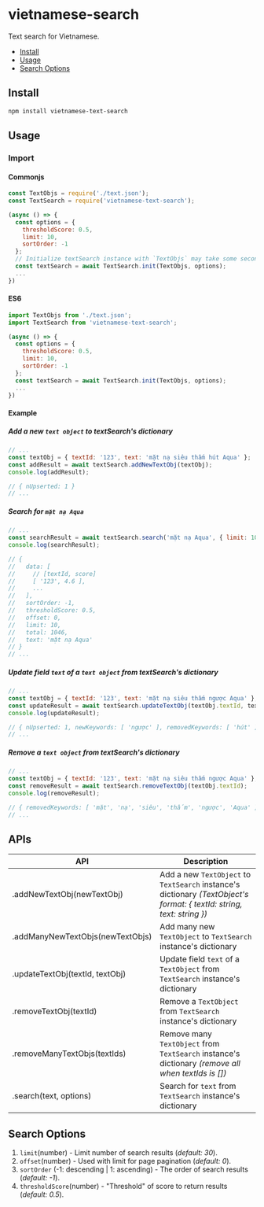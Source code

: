 # vietnamese-search

Text search for Vietnamese.

- [Install](#install)
- [Usage](#usage)
- [Search Options](#search-options)

## Install

```sh
npm install vietnamese-text-search
```

## Usage

### Import

#### Commonjs

```javascript
const TextObjs = require('./text.json');
const TextSearch = require('vietnamese-text-search');

(async () => {
  const options = {
    thresholdScore: 0.5,
    limit: 10,
    sortOrder: -1
  };
  // Initialize textSearch instance with `TextObjs` may take some seconds.
  const textSearch = await TextSearch.init(TextObjs, options);
  ...
})
```

#### ES6

```javascript
import TextObjs from './text.json';
import TextSearch from 'vietnamese-text-search';

(async () => {
  const options = {
    thresholdScore: 0.5,
    limit: 10,
    sortOrder: -1
  };
  const textSearch = await TextSearch.init(TextObjs, options);
  ...
})
```

#### Example

##### Add a new `text object` to textSearch's dictionary

```javascript
// ...
const textObj = { textId: '123', text: 'mặt nạ siêu thấm hút Aqua' };
const addResult = await textSearch.addNewTextObj(textObj);
console.log(addResult);

// { nUpserted: 1 }
// ...
```

##### Search for `mặt nạ Aqua`

```javascript
// ...
const searchResult = await textSearch.search('mặt nạ Aqua', { limit: 10, thresholdScore: 0.5 });
console.log(searchResult);

// {
//   data: [
//     // [textId, score]
//     [ '123', 4.6 ],
//     ...
//   ],
//   sortOrder: -1,
//   thresholdScore: 0.5,
//   offset: 0,
//   limit: 10,
//   total: 1046,
//   text: 'mặt nạ Aqua'
// }
// ...
```

##### Update field `text` of a `text object` from textSearch's dictionary

```javascript
// ...
const textObj = { textId: '123', text: 'mặt nạ siêu thấm ngược Aqua' };
const updateResult = await textSearch.updateTextObj(textObj.textId, textObj);
console.log(updateResult);

// { nUpserted: 1, newKeywords: [ 'ngược' ], removedKeywords: [ 'hút' ] }
// ...
```

##### Remove a `text object` from textSearch's dictionary

```javascript
// ...
const textObj = { textId: '123', text: 'mặt nạ siêu thấm ngược Aqua' };
const removeResult = await textSearch.removeTextObj(textObj.textId);
console.log(removeResult);

// { removedKeywords: [ 'mặt', 'nạ', 'siêu', 'thấm', 'ngược', 'Aqua' ] }
// ...
```

## APIs

| API                              | Description                                                                                                            |
| -------------------------------- | ---------------------------------------------------------------------------------------------------------------------- |
| .addNewTextObj(newTextObj)       | Add a new `TextObject` to `TextSearch` instance's dictionary _(TextObject's format: { textId: string, text: string })_ |
| .addManyNewTextObjs(newTextObjs) | Add many new `TextObject` to `TextSearch` instance's dictionary                                                        |
| .updateTextObj(textId, textObj)  | Update field `text` of a `TextObject` from `TextSearch` instance's dictionary                                          |
| .removeTextObj(textId)           | Remove a `TextObject` from `TextSearch` instance's dictionary                                                          |
| .removeManyTextObjs(textIds)     | Remove many `TextObject` from `TextSearch` instance's dictionary _(remove all when textIds is [])_                     |
| .search(text, options)           | Search for `text` from `TextSearch` instance's dictionary                                                              |

## Search Options

1. `limit`(number) - Limit number of search results (_default: 30_).
1. `offset`(number) - Used with limit for page pagination (_default: 0_).
1. `sortOrder` (-1: descending | 1: ascending) - The order of search results (_default: -1_).
1. `thresholdScore`(number) - "Threshold" of score to return results (_default: 0.5_).
